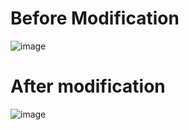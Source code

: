 # Before Modification
![image](https://github.com/user-attachments/assets/78df7934-b462-4088-9885-eebe5c36e644)

# After modification
![image](https://github.com/user-attachments/assets/8f3ea5fc-10a0-425e-a089-e12666c20822)
